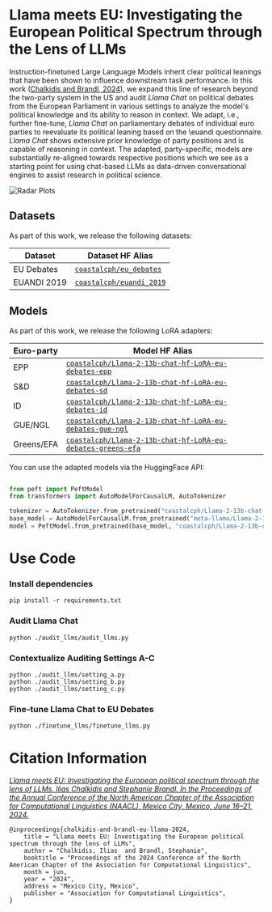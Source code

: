 # Llama meets EU: Investigating the European Political Spectrum through the Lens of LLMs

Instruction-finetuned Large Language Models inherit clear political leanings that have been shown to influence downstream task performance. In this work ([Chalkidis and Brandl, 2024](https://arxiv.org/abs/2403.13592)),  we expand this line of research beyond the two-party system in the US and audit *Llama Chat* on political debates from the European Parliament in various settings to analyze the model's political knowledge and its ability to reason in context. We adapt, i.e., further fine-tune, *Llama Chat*  on parliamentary debates of individual euro parties to reevaluate its political leaning based on the \euandi questionnaire. *Llama Chat* shows extensive prior knowledge of party positions and is capable of reasoning in context. The adapted, party-specific, models are substantially re-aligned towards respective positions which we see as a starting point for using chat-based LLMs as data-driven conversational engines to assist research in political science.

![Radar Plots](https://i.ibb.co/28Ptc37/Screenshot-2024-05-22-at-10-59-26.png)

## Datasets

As part of this work, we release the following datasets:

| Dataset | Dataset HF Alias |
| ---------- | ----------- |
| EU Debates | [`coastalcph/eu_debates`](https://huggingface.co/datasets/coastalcph/eu_debates)
| EUANDI 2019 | [`coastalcph/euandi_2019`](https://huggingface.co/datasets/coastalcph/euandi_2019)

## Models

As part of this work, we release the following LoRA adapters:

| Euro-party | Model HF Alias |
| ---------- | ----------- |
| EPP | [`coastalcph/Llama-2-13b-chat-hf-LoRA-eu-debates-epp`](https://huggingface.co/coastalcph/Llama-2-13b-chat-hf-LoRA-eu-debates-epp)
| S&D | [`coastalcph/Llama-2-13b-chat-hf-LoRA-eu-debates-sd`](https://huggingface.co/coastalcph/Llama-2-13b-chat-hf-LoRA-eu-debates-sd)
| ID  | [`coastalcph/Llama-2-13b-chat-hf-LoRA-eu-debates-id`](https://huggingface.co/coastalcph/Llama-2-13b-chat-hf-LoRA-eu-debates-id)
| GUE/NGL | [`coastalcph/Llama-2-13b-chat-hf-LoRA-eu-debates-gue-ngl`](https://huggingface.co/coastalcph/Llama-2-13b-chat-hf-LoRA-eu-debates-gue-ngl)
| Greens/EFA | [`coastalcph/Llama-2-13b-chat-hf-LoRA-eu-debates-greens-efa`](https://huggingface.co/coastalcph/Llama-2-13b-chat-hf-LoRA-eu-debates-greens-efa)

You can use the adapted models via the HuggingFace API:

```python

from peft import PeftModel
from transformers import AutoModelForCausalLM, AutoTokenizer

tokenizer = AutoTokenizer.from_pretrained("coastalcph/Llama-2-13b-chat-hf-LoRA-eu-debates-epp")
base_model = AutoModelForCausalLM.from_pretrained("meta-llama/Llama-2-13b-chat-hf")
model = PeftModel.from_pretrained(base_model, "coastalcph/Llama-2-13b-chat-hf-LoRA-eu-debates-epp")
```

# Use Code

### Install dependencies

```shell
pip install -r requirements.txt
```

### Audit Llama Chat

```shell
python ./audit_llms/audit_llms.py
```

### Contextualize Auditing Settings A-C

```shel
python ./audit_llms/setting_a.py
python ./audit_llms/setting_b.py
python ./audit_llms/setting_c.py
```

### Fine-tune Llama Chat to EU Debates

```shell
python ./finetune_llms/finetune_llms.py
```


# Citation Information

*[Llama meets EU: Investigating the European political spectrum through the lens of LLMs. 
Ilias Chalkidis and Stephanie Brandl. 
In the Proceedings of the Annual Conference of the North American Chapter of the Association for Computational Linguistics (NAACL), 
Mexico City, Mexico, June 16–21, 2024.](https://arxiv.org/abs/2403.13592)*

```
@inproceedings{chalkidis-and-brandl-eu-llama-2024,
    title = "Llama meets EU: Investigating the European political spectrum through the lens of LLMs",
    author = "Chalkidis, Ilias  and Brandl, Stephanie",
    booktitle = "Proceedings of the 2024 Conference of the North American Chapter of the Association for Computational Linguistics",
    month = jun,
    year = "2024",
    address = "Mexico City, Mexico",
    publisher = "Association for Computational Linguistics",
}

```
